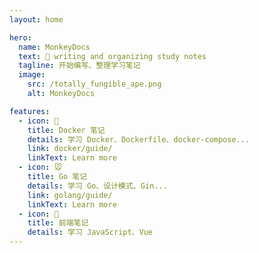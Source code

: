 ```yaml
---
layout: home

hero:
  name: MonkeyDocs
  text: 🍌 writing and organizing study notes
  tagline: 开始编写、整理学习笔记
  image:
    src: /totally_fungible_ape.png
    alt: MonkeyDocs

features:
  - icon: 🐳
    title: Docker 笔记
    details: 学习 Docker、Dockerfile、docker-compose...
    link: docker/guide/
    linkText: Learn more
  - icon: 🐭
    title: Go 笔记
    details: 学习 Go、设计模式、Gin...
    link: golang/guide/
    linkText: Learn more
  - icon: 🍔
    title: 前端笔记
    details: 学习 JavaScript、Vue
---
```


<style>
:root {
  --vp-home-hero-name-color: transparent;
  --vp-home-hero-name-background: -webkit-linear-gradient(120deg, #bd34fe, #41d1ff);
  --vp-c-brand: #5468ff;
}
</style>

